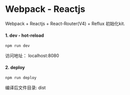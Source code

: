 # Webpack - Reactjs

Webpack + Reactjs + React-Router(V4) + Reflux 初始化kit.

#### 1. dev - hot-reload

```
npm run dev
```

访问地址： localhost:8080

#### 2. deploy
```
npm run deploy
```
编译后文件目录: dist

